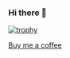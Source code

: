 ### Hi there 👋

[![trophy](https://github-profile-trophy.vercel.app/?username=vanhoras&theme=monokai&rank=SECRET,SSS,SS,S,AAA,AA,A,B)](https://github.com/ryo-ma/github-profile-trophy)


[Buy me a coffee](https://www.buymeacoffee.com/vanhoras)

<!--
**Vanhoras/vanhoras** is a ✨ _special_ ✨ repository because its `README.md` (this file) appears on your GitHub profile.

Here are some ideas to get you started:

- 🔭 I’m currently working on ...
- 🌱 I’m currently learning ...
- 👯 I’m looking to collaborate on ...
- 🤔 I’m looking for help with ...
- 💬 Ask me about ...
- 📫 How to reach me: ...
- 😄 Pronouns: ...
- ⚡ Fun fact: ...
-->
